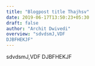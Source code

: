 ```yaml
---
title: "Blogpost title Thajhsv"
date: 2019-06-17T13:50:23+05:30
draft: false
author: "Archit Dwivedi"
overview: "sdvdsmJ,VDF
DJBFHEKJF"
---
```


sdvdsmJ,VDF
DJBFHEKJF